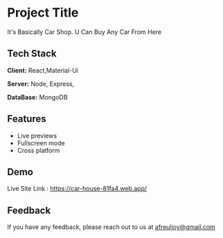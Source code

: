 
# Project Title

It's Basically Car Shop. U Can Buy Any Car From Here

## Tech Stack

**Client:** React,Material-Ui

**Server:** Node, Express,

**DataBase:** MongoDB

## Features

- Live previews
- Fullscreen mode
- Cross platform


## Demo

Live Site Link : https://car-house-81fa4.web.app/


## Feedback

If you have any feedback, please reach out to us at afreuljoy@gmail.com


